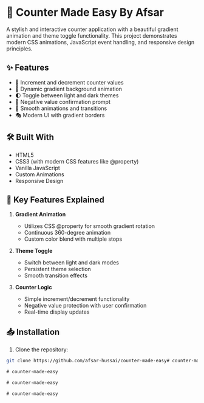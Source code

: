 # 🔢 Counter Made Easy By Afsar


A stylish and interactive counter application with a beautiful gradient animation and theme toggle functionality. This project demonstrates modern CSS animations, JavaScript event handling, and responsive design principles.

## ✨ Features


- 🔄 Increment and decrement counter values
- 🎨 Dynamic gradient background animation
- 🌓 Toggle between light and dark themes
- 🎯 Negative value confirmation prompt
- 💫 Smooth animations and transitions
- 🎭 Modern UI with gradient borders


## 🛠️ Built With


- HTML5
- CSS3 (with modern CSS features like @property)
- Vanilla JavaScript
- Custom Animations
- Responsive Design

## 🌟 Key Features Explained


1. **Gradient Animation**
   - Utilizes CSS @property for smooth gradient rotation
   - Continuous 360-degree animation
   - Custom color blend with multiple stops

2. **Theme Toggle**
   - Switch between light and dark modes
   - Persistent theme selection
   - Smooth transition effects

3. **Counter Logic**
   - Simple increment/decrement functionality
   - Negative value protection with user confirmation
   - Real-time display updates

## 📥 Installation


1. Clone the repository:
```bash
git clone https://github.com/afsar-hussai/counter-made-easy#   c o u n t e r - m a d e - e a s y 
 
 #   c o u n t e r - m a d e - e a s y 
 
 #   c o u n t e r - m a d e - e a s y 
 
 #   c o u n t e r - m a d e - e a s y 
 
 
